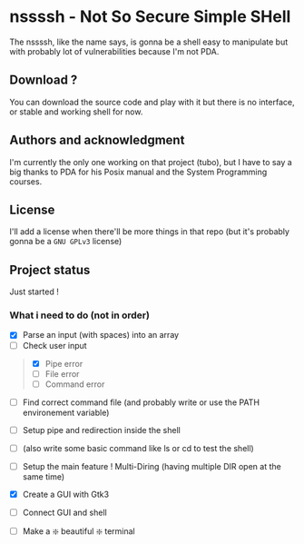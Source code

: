 # nssssh - Not So Secure Simple SHell
The nssssh, like the name says, is gonna be a shell easy to manipulate but with probably lot of vulnerabilities because I'm not PDA.

## Download ?
You can download the source code and play with it but there is no interface, or stable and working shell for now.

## Authors and acknowledgment
I'm currently the only one working on that project (tubo), but I have to say a big thanks to PDA for his Posix manual and the System Programming courses.

## License
I'll add a license when there'll be more things in that repo (but it's probably gonna be a `GNU GPLv3` license)

## Project status
Just started ! 

### What i need to do (not in order)

- [x] Parse an input (with spaces) into an array  
- [ ] Check user input  
> - [x] Pipe error  
> - [ ] File error  
> - [ ] Command error   

- [ ] Find correct command file (and probably write or use the PATH environement variable)  
- [ ] Setup pipe and redirection inside the shell  
- [ ] (also write some basic command like ls or cd to test the shell)  
- [ ] Setup the main feature ! Multi-Diring (having multiple DIR open at the same time)  
- [x] Create a GUI with Gtk3  
- [ ] Connect GUI and shell
- [ ] Make a :sparkle: beautiful :sparkle: terminal


